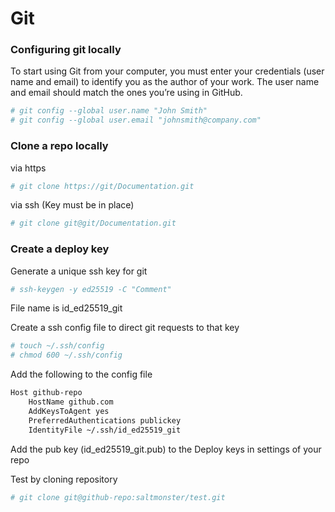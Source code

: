 # Git

### Configuring git locally

To start using Git from your computer, you must enter your credentials (user name and email) to identify you as the author of your work. The user name and email should match the ones you’re using in GitHub.

```bash
# git config --global user.name "John Smith"
# git config --global user.email "johnsmith@company.com"
```

### Clone a repo locally

via https

```bash
# git clone https://git/Documentation.git
```

via ssh (Key must be in place)

```bash
# git clone git@git/Documentation.git
```

### Create a deploy key

Generate a unique ssh key for git

```bash
# ssh-keygen -y ed25519 -C "Comment"
```
File name is id_ed25519_git

Create a ssh config file to direct git requests to that key

```bash
# touch ~/.ssh/config
# chmod 600 ~/.ssh/config
```

Add the following to the config file
```bash
Host github-repo
	HostName github.com 
    AddKeysToAgent yes 
    PreferredAuthentications publickey 
    IdentityFile ~/.ssh/id_ed25519_git
```

Add the pub key (id_ed25519_git.pub) to the Deploy keys in settings of your repo

Test by cloning repository
```bash
# git clone git@github-repo:saltmonster/test.git
```
